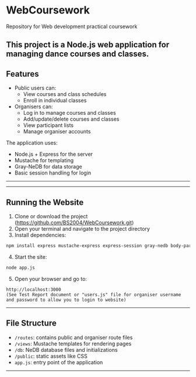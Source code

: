 # WebCoursework
Repository for Web development practical coursework 

This project is a Node.js web application for managing dance courses and classes.
---
## Features

- Public users can:
  - View courses and class schedules
  - Enroll in individual classes
- Organisers can:
  - Log in to manage courses and classes
  - Add/update/delete courses and classes
  - View participant lists
  - Manage organiser accounts

The application uses:
- Node.js + Express for the server
- Mustache for templating
- Gray-NeDB for data storage
- Basic session handling for login
---

---
##  Running the Website

1. Clone or download the project (https://github.com/BS2004/WebCoursework.git)
2. Open your terminal and navigate to the project directory 
3. Install dependencies:
```bash
npm install express mustache-express express-session gray-nedb body-parser
```
4. Start the site:

```bash
node app.js
```

5. Open your browser and go to:

```
http://localhost:3000
(See Test Report document or "users.js" file for organiser username and password to allow you to login to website) 

```
---

## File Structure

- `/routes`: contains public and organiser route files
- `/views`: Mustache templates for rendering pages
- `/db`: NeDB database files and initializations
- `/public`: static assets like CSS
- `app.js`: entry point of the application
---
